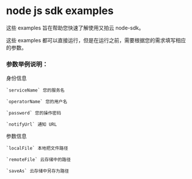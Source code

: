 # node js sdk examples

这些 examples 旨在帮助您快速了解使用又拍云 node-sdk。

这些 examples 都可以直接运行，但是在运行之前，需要根据您的需求填写相应的参数。

### 参数举例说明：

身份信息

```
`serviceName` 您的服务名

`operatorName` 您的用户名

`password` 您的操作密码

`notifyUrl` 通知 URL
```

参数信息

```
`localFile` 本地把文件路径

`remoteFile` 云存储中的路径

`saveAs` 云存储中另存为路径
```